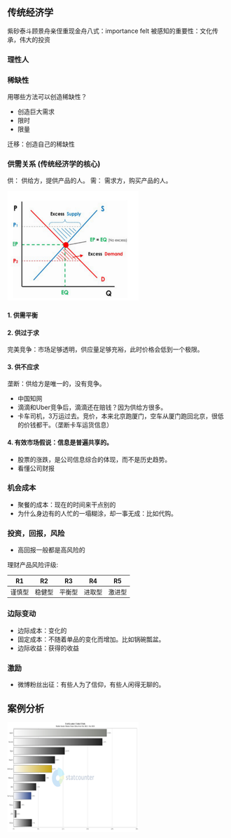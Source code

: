 ## 传统经济学
紫砂泰斗顾景舟亲侄重现金舟八式：importance felt 被感知的重要性：文化传承，伟大的投资

### 理性人


### 稀缺性

用哪些方法可以创造稀缺性？

- 创造巨大需求
- 限时
- 限量

迁移：创造自己的稀缺性

### 供需关系 (传统经济学的核心)

供： 供给方，提供产品的人。
需： 需求方，购买产品的人。

<img src="/supply_demand.png" height="250" width="300">

#### 1. 供需平衡

#### 2. 供过于求

完美竞争：市场足够透明，供应量足够充裕，此时价格会低到一个极限。

#### 3. 供不应求

垄断：供给方是唯一的，没有竞争。
- 中国知网
- 滴滴和Uber竞争后，滴滴还在赔钱？因为供给方很多。
- 卡车司机，3万运过去。竞价，本来北京跑厦门，空车从厦门跑回北京，很低的价钱都干。（垄断卡车运货信息）

#### 4. 有效市场假说：信息是普遍共享的。

- 股票的涨跌，是公司信息综合的体现，而不是历史趋势。
- 看懂公司财报

### 机会成本

- 聚餐的成本：现在的时间来干点别的
- 为什么身边有的人忙的一塌糊涂，却一事无成：比如代购。
 
### 投资，回报，风险

- 高回报一般都是高风险的

理财产品风险评级: 

|R1|R2|R3|R4|R5|
|---|---|---|---|---|
|谨慎型|稳健型|平衡型|进取型|激进型|

### 边际变动

- 边际成本：变化的
- 固定成本：不随着单品的变化而增加。比如锅碗瓢盆。
- 边际收益：获得的收益

### 激励

- 微博粉丝出征：有些人为了信仰，有些人闲得无聊的。

## 案例分析

<img src="/Mobile_Vendon_Market_Share_China.png" height="250" width="300">

